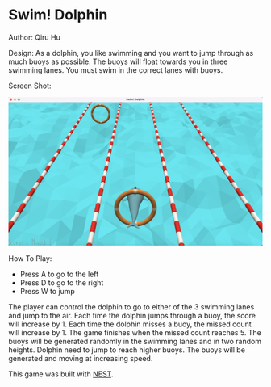 # Swim! Dolphin

Author: Qiru Hu

Design: As a dolphin, you like swimming and you want to jump through as much buoys as possible. The buoys will float towards you in three swimming lanes. You must swim in the correct lanes with buoys.

Screen Shot:

![Screen Shot](screenshot.png)

How To Play:
- Press A to go to the left
- Press D to go to the right
- Press W to jump

The player can control the dolphin to go to either of the 3 swimming lanes and jump to the air. 
Each time the dolphin jumps through a buoy, the score will increase by 1. Each time the dolphin misses a buoy, the missed count will increase by 1. The game finishes when the missed count reaches 5.
The buoys will be generated randomly in the swimming lanes and in two random heights. Dolphin need to jump to reach higher buoys. The buoys will be generated and moving at increasing speed.


This game was built with [NEST](NEST.md).
